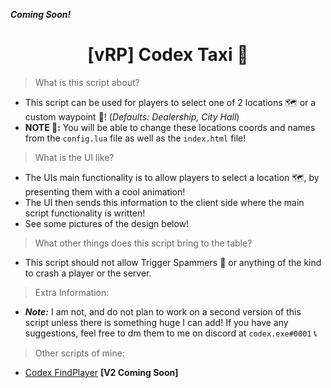 **_Coming Soon!_**

<h1 align="center">[vRP] Codex Taxi 🚕</h1>


> What is this script about? 
* This script can be used for players to select one of 2 locations 🗺️ or a custom waypoint 📍! (_Defaults: Dealership, City Hall_)
* **NOTE 📝:** You will be able to change these locations coords and names from the `config.lua` file as well as the `index.html` file!

> What is the UI like?
* The UIs main functionality is to allow players to select a location 🗺️, by presenting them with a cool animation!
* The UI then sends this information to the client side where the main script functionality is written!
* See some pictures of the design below!


> What other things does this script bring to the table?
* This script should not allow Trigger Spammers 🧾 or anything of the kind to crash a player or the server. 

> Extra Information:
* **_Note:_** I am not, and do not plan to work on a second version of this script unless there is something huge I can add! If you have any suggestions, feel free to dm them to me on discord at `codex.exe#0001` 📞

> Other scripts of mine:
* [Codex FindPlayer](https://github.com/itzcodex24/codex_findPlayer) **[V2 Coming Soon]**

